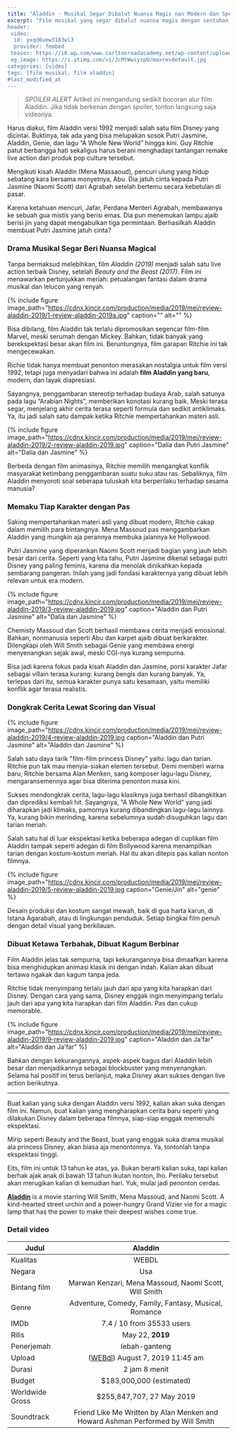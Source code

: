 ```yaml
---
title: "Aladdin - Musikal Segar Dibalut Nuansa Magis nan Modern dan Spektakuler"
excerpt: "Film musikal yang segar dibalut nuansa magis dengan sentuhan CGI modern dan animasi spektakuler.
header:
 video:
  id: yxqd6uew3183wl3
  provider: fembed
 teaser: https://i0.wp.com/www.carltonroadacademy.net/wp-content/uploads/2019/06/Aladdin.png?resize=400,225
 og_image: https://i.ytimg.com/vi/JcMtWwiyzpU/maxresdefault.jpg
categories: [video]
tags: [film musikal, film aladdin]
#last_modified_at
---
```


> *SPOILER ALERT* Artikel ini mengandung sedikit bocoran alur film Aladdin. Jika tidak berkenan dengan spoiler, tonton langsung saja videonya.

Harus diakui, film Aladdin versi 1992 menjadi salah satu film Disney yang dicintai. Buktinya, tak ada yang bisa melupakan sosok Putri Jasmine, Aladdin, Genie, dan lagu “A Whole New World” hingga kini. Guy Ritchie patut berbangga hati sekaligus harus berani menghadapi tantangan remake live action dari produk pop culture tersebut.

Mengikuti kisah Aladdin (Mena Massaoud), pencuri ulung yang hidup sebatang kara bersama monyetnya, Abu. Dia jatuh cinta kepada Putri Jasmine (Naomi Scott) dari Agrabah setelah bertemu secara kebetulan di pasar.

Karena ketahuan mencuri, Jafar, Perdana Menteri Agrabah, membawanya ke sebuah gua mistis yang berisi emas. Dia pun menemukan lampu ajaib berisi jin yang dapat mengabulkan tiga permintaan. Berhasilkah Aladdin membuat Putri Jasmine jatuh cinta?

### Drama Musikal Segar Beri Nuansa Magical

Tanpa bermaksud melebihkan, film _Aladdin (2019)_ menjadi salah satu live action terbaik Disney, setelah _Beauty and the Beast (2017)_. Film ini menawarkan pertunjukkan meriah: petualangan fantasi dalam drama musikal dan lelucon yang renyah.

{% include figure image_path="https://cdnx.kincir.com/production/media/2019/mei/review-aladdin-2019/1-review-aladdin-2019a.jpg" caption="" alt="" %}

Bisa dibilang, film Aladdin tak terlalu dipromosikan segencar film-film Marvel, meski serumah dengan Mickey. Bahkan, tidak banyak yang berekspektasi besar akan film ini. Beruntungnya, film garapan Ritchie ini tak mengecewakan.

Richie tidak hanya membuat penonton merasakan nostalgia untuk film versi 1992, tetapi juga menyadari bahwa ini adalah **film Aladdin yang baru**, modern, dan layak diapresiasi.

Sayangnya, penggambaran stereotip terhadap budaya Arab, salah satunya pada lagu “Arabian Nights”, memberikan konotasi kurang baik. Meski terasa segar, menjelang akhir cerita terasa seperti formula dan sedikit antiklimaks. Ya, itu jadi salah satu dampak ketika Ritchie mempertahankan materi asli.

{% include figure image_path="https://cdnx.kincir.com/production/media/2019/mei/review-aladdin-2019/2-review-aladdin-2019.jpg" caption="Dalia dan Putri Jasmine" alt="Dalia dan Jasmine" %}

Berbeda dengan film animasinya, Ritchie memilih mengangkat konflik masyarakat ketimbang penggambaran suatu suku atau ras. Sebaliknya, film Aladdin menyoroti soal seberapa tuluskah kita berperilaku terhadap sesama manusia?

### Memaku Tiap Karakter dengan Pas

Saking mempertahankan materi asli yang dibuat modern, Ritchie cakap dalam memilih para bintangnya. Mena Massoud pas menggambarkan Aladdin yang mungkin aja perannya membuka jalannya ke Hollywood.

Putri Jasmine yang diperankan Naomi Scott menjadi bagian yang jauh lebih besar dari cerita. Seperti yang kita tahu, Putri Jasmine dikenal sebagai putri Disney yang paling feminis, karena dia menolak dinikahkan kepada sembarang pangeran. Inilah yang jadi fondasi karakternya yang dibuat lebih relevan untuk era modern.

{% include figure image_path="https://cdnx.kincir.com/production/media/2019/mei/review-aladdin-2019/3-review-aladdin-2019.jpg" caption="Aladdin dan Putri Jasmine" alt="Dalia dan Jasmine" %}

Chemisty Massoud dan Scott berhasil membawa cerita menjadi emosional. Bahkan, nonmanusia seperti Abu dan karpet ajaib dibuat berkarakter. Dilengkapi oleh Will Smith sebagai Genie yang membawa energi menyenangkan sejak awal, meski CGI-nya kurang sempurna.

Bisa jadi karena fokus pada kisah Aladdin dan Jasmine, porsi karakter Jafar sebagai villain terasa kurang: kurang bengis dan kurang banyak. Ya, terlepas dari itu, semua karakter punya satu kesamaan, yaitu memiliki konflik agar terasa realistis.

### Dongkrak Cerita Lewat Scoring dan Visual

{% include figure image_path="https://cdnx.kincir.com/production/media/2019/mei/review-aladdin-2019/4-review-aladdin-2019.jpg caption="Aladdin dan Putri Jasmine" alt="Aladdin dan Jasmine" %}

Salah satu daya tarik "film-film princess Disney" yaitu: lagu dan tarian. Ritchie pun tak mau menyia-siakan elemen tersebut. Demi memberi warna baru, Ritchie bersama Alan Menken, sang komposer lagu-lagu Disney, mengaransemennya agar bisa diterima penonton masa kini.

Sukses mendongkrak cerita, lagu-lagu klasiknya juga berhasil dibangkitkan dan diprediksi kembali hit. Sayangnya, “A Whole New World” yang jadi diharapkan jadi klimaks, pamornya kurang dibandingkan lagu-lagu lainnya. Ya, kurang bikin merinding, karena sebelumnya sudah disuguhkan lagu dan tarian meriah.

Salah satu hal di luar ekspektasi ketika beberapa adegan di cuplikan film Aladdin tampak seperti adegan di film Bollywood karena menampilkan tarian dengan kostum-kostum meriah. Hal itu akan ditepis pas kalian nonton filmnya.

{% include figure image_path="https://cdnx.kincir.com/production/media/2019/mei/review-aladdin-2019/5-review-aladdin-2019.jpg caption="Genie/Jin" alt="genie" %}

Desain produksi dan kostum sangat mewah, baik di gua harta karun, di Istana Agarabah, atau di lingkungan penduduk. Setiap bingkai film penuh dengan detail visual yang berkilauan.

### Dibuat Ketawa Terbahak, Dibuat Kagum Berbinar

Film Aladdin jelas tak sempurna, tapi kekurangannya bisa dimaafkan karena bisa menghidupkan animasi klasik ini dengan indah. Kalian akan dibuat tertawa ngakak dan kagum tanpa jeda.

Ritchie tidak menyimpang terlalu jauh dari apa yang kita harapkan dari Disney. Dengan cara yang sama, Disney enggak ingin menyimpang terlalu jauh dari apa yang kita harapkan dari film Aladdin. Pas dan cukup memorable.

{% include figure image_path="https://cdnx.kincir.com/production/media/2019/mei/review-aladdin-2019/9-review-aladdin-2019.jpg" caption="Aladdin dan Ja'far" alt="Aladdin dan Ja'far" %}

Bahkan dengan kekurangannya, aspek-aspek bagus dari Aladdin lebih besar dan menjadikannya sebagai blockbuster yang menyenangkan. Selama hal positif ini terus berlanjut, maka Disney akan sukses dengan live action berikutnya.

***

Buat kalian yang suka dengan Aladdin versi 1992, kalian akan suka dengan film ini. Namun, buat kalian yang mengharapkan cerita baru seperti yang dilakukan Disney dalam beberapa filmnya, siap-siap enggak memenuhi ekspektasi.

Mirip seperti Beauty and the Beast, buat yang enggak suka drama musikal ala princess Disney, akan biasa aja menontonnya. Ya, tontonlah tanpa ekspektasi tinggi.

Eits, film ini untuk 13 tahun ke atas, ya. Bukan berarti kalian suka, tapi kalian berhak ajak anak di bawah 13 tahun ikutan nonton, lho. Perilaku tersebut akan merugikan kalian di kemudian hari. Yuk, mulai jadi penonton cerdas.


**[Aladdin](/video/aladdin/)** is a movie starring Will Smith, Mena Massoud, and Naomi Scott. A kind-hearted street urchin and a power-hungry Grand Vizier vie for a magic lamp that has the power to make their deepest wishes come true.

### Detail video

|Judul|Aladdin|
|---|:---:|
|Kualitas|WEBDL|
|Negara|Usa|
|Bintang film|Marwan Kenzari, Mena Massoud, Naomi Scott, Will Smith|
|Genre|Adventure, Comedy, Family, Fantasy, Musical, Romance|
|IMDb|7.4 / 10 from 35533 users|
|Rilis|May 22, **2019**|
|Penerjemah|lebah-ganteng|
|Upload|([WEBdl](https://mi.knoacc.org/dl/fembed?cde=yxqd6uew3183wl3)) August 7, 2019 11:45 am|
|Durasi|2 jam 8 menit|
|Budget|$183,000,000 (estimated)
|Worldwide Gross|$255,847,707, 27 May 2019|
|Soundtrack|Friend Like Me Written by Alan Menken and Howard Ashman Performed by Will Smith|
